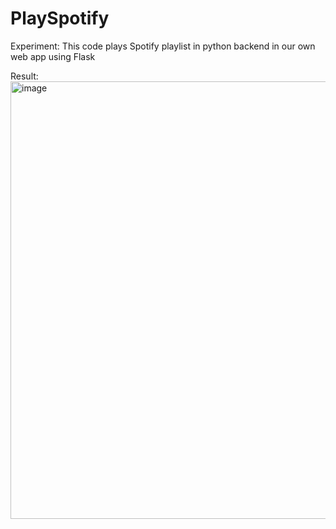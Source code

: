 # PlaySpotify
Experiment: This code plays Spotify playlist in python backend in our own web app using Flask

Result:
<img width="700" alt="image" src="https://github.com/Bharanidharan7708/PlaySpotify/assets/52794516/d6da0da7-cbf1-4682-92e0-5f8243764ac0">
